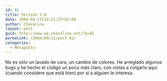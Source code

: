 ```yaml
---
id: 81
title: Versión 3.0
date: 2004-04-11T14:21:27+02:00
author: Chavalina
layout: post
guid: http://www.wp.chavalina.net/?p=81
permalink: /2004/04/11/post-81/
categories:
  - Metaposts
---
```

No es s&oacute;lo un lavado de cara, un cambio de colores. He arreglado algunos bugs y he hecho el c&oacute;digo un poco más claro, con vistas a colgarlo aqu&iacute; (cuando considere que está bien) por si a alguien le interesa.